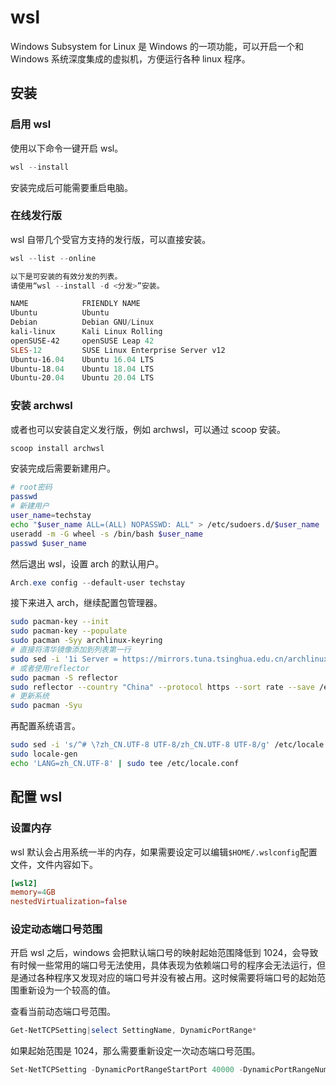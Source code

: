 # wsl

Windows Subsystem for Linux 是 Windows 的一项功能，可以开启一个和 Windows 系统深度集成的虚拟机，方便运行各种 linux 程序。

## 安装

### 启用 wsl

使用以下命令一键开启 wsl。

```powershell
wsl --install
```

安装完成后可能需要重启电脑。

### 在线发行版

wsl 自带几个受官方支持的发行版，可以直接安装。

```powershell
wsl --list --online

以下是可安装的有效分发的列表。
请使用“wsl --install -d <分发>”安装。

NAME            FRIENDLY NAME
Ubuntu          Ubuntu
Debian          Debian GNU/Linux
kali-linux      Kali Linux Rolling
openSUSE-42     openSUSE Leap 42
SLES-12         SUSE Linux Enterprise Server v12
Ubuntu-16.04    Ubuntu 16.04 LTS
Ubuntu-18.04    Ubuntu 18.04 LTS
Ubuntu-20.04    Ubuntu 20.04 LTS
```

### 安装 archwsl

或者也可以安装自定义发行版，例如 archwsl，可以通过 scoop 安装。

```powershell
scoop install archwsl
```

安装完成后需要新建用户。

```sh
# root密码
passwd
# 新建用户
user_name=techstay
echo "$user_name ALL=(ALL) NOPASSWD: ALL" > /etc/sudoers.d/$user_name
useradd -m -G wheel -s /bin/bash $user_name
passwd $user_name
```

然后退出 wsl，设置 arch 的默认用户。

```powershell
Arch.exe config --default-user techstay
```

接下来进入 arch，继续配置包管理器。

```sh
sudo pacman-key --init
sudo pacman-key --populate
sudo pacman -Syy archlinux-keyring
# 直接将清华镜像添加到列表第一行
sudo sed -i '1i Server = https://mirrors.tuna.tsinghua.edu.cn/archlinux/$repo/os/$arch' /etc/pacman.d/mirrorlist
# 或者使用reflector
sudo pacman -S reflector
sudo reflector --country "China" --protocol https --sort rate --save /etc/pacman.d/mirrorlist
# 更新系统
sudo pacman -Syu
```

再配置系统语言。

```sh
sudo sed -i 's/^# \?zh_CN.UTF-8 UTF-8/zh_CN.UTF-8 UTF-8/g' /etc/locale.gen
sudo locale-gen
echo 'LANG=zh_CN.UTF-8' | sudo tee /etc/locale.conf
```

## 配置 wsl

### 设置内存

wsl 默认会占用系统一半的内存，如果需要设定可以编辑`$HOME/.wslconfig`配置文件，文件内容如下。

```conf
[wsl2]
memory=4GB
nestedVirtualization=false
```

### 设定动态端口号范围

开启 wsl 之后，windows 会把默认端口号的映射起始范围降低到 1024，会导致有时候一些常用的端口号无法使用，具体表现为依赖端口号的程序会无法运行，但是通过各种程序又发现对应的端口号并没有被占用。这时候需要将端口号的起始范围重新设为一个较高的值。

查看当前动态端口号范围。

```powershell
Get-NetTCPSetting|select SettingName, DynamicPortRange*
```

如果起始范围是 1024，那么需要重新设定一次动态端口号范围。

```powershell
Set-NetTCPSetting -DynamicPortRangeStartPort 40000 -DynamicPortRangeNumberOfPorts 10000
```
